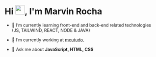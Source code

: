 <h1 align="left">Hi <img src="https://raw.githubusercontent.com/kaueMarques/kaueMarques/master/hi.gif" height="30px">, I'm Marvin Rocha</h1>

- 🌱 I’m currently learning front-end and back-end related technologies (JS, TAILWIND, REACT, NODE & JAVA)

- 🔭 I’m currently working at [meutudo.](https://www.linkedin.com/company/meutudoapp/)

- 💬 Ask me about **JavaScript, HTML, CSS**


<!--
**mrvnrcha/mrvnrcha** is a ✨ _special_ ✨ repository because its `README.md` (this file) appears on your GitHub profile.

Here are some ideas to get you started:

- 🔭 I’m currently working on ...
- 🌱 I’m currently learning ...
- 👯 I’m looking to collaborate on ...
- 🤔 I’m looking for help with ...
- 💬 Ask me about ...
- 📫 How to reach me: ...
- 😄 Pronouns: ...
- ⚡ Fun fact: ...
-->
